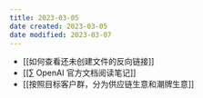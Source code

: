 ```yaml
---
title: 2023-03-05
date created: 2023-03-05
date modified: 2023-03-07
---
```

- [[如何查看还未创建文件的反向链接]]
- [[∑ OpenAI 官方文档阅读笔记]]
- [[按照目标客户群，分为供应链生意和潮牌生意]]
